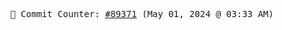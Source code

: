 <p align="center">
    <samp>
        📮 Commit Counter: <a href="https://github.com/Javascript-void0/Javascript-void0/commits/main">#89371</a> (May 01, 2024 @ 03:33 AM)
    </samp>
</p>